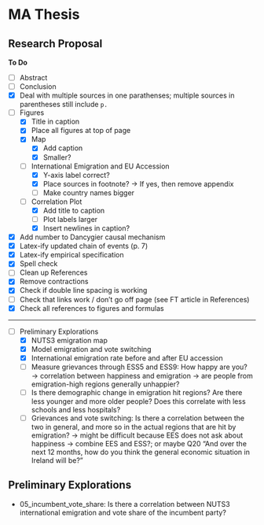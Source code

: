 # MA Thesis

## Research Proposal

**To Do**
- [ ] Abstract
- [ ] Conclusion
- [x] Deal with multiple sources in one parathenses; multiple sources in parentheses still include `p. `
- [ ] Figures
	- [x] Title in caption
	- [x] Place all figures at top of page
	- [x] Map
		- [x] Add caption
		- [x] Smaller?
	- [ ] International Emigration and EU Accession
		- [x] Y-axis label correct?
		- [x] Place sources in footnote? → If yes, then remove appendix
		- [ ] Make country names bigger
	- [ ] Correlation Plot
		- [x] Add title to caption
		- [ ] Plot labels larger
		- [x] Insert newlines in caption?
- [x] Add number to Dancygier causal mechanism
- [x] Latex-ify updated chain of events (p. 7)
- [x] Latex-ify empirical specification
- [x] Spell check
- [ ] Clean up References
- [x] Remove contractions
- [x] Check if double line spacing is working
- [ ] Check that links work / don’t go off page (see FT article in References)
- [x] Check all references to figures and formulas
---
- [ ] Preliminary Explorations
	- [x] NUTS3 emigration map
	- [x] Model emigration and vote switching
	- [x] International emigration rate before and after EU accession
	- [ ] Measure grievances through ESS5 and ESS9: How happy are you? → correlation between happiness and emigration → are people from emigration-high regions generally unhappier?
	- [ ] Is there demographic change in emigration hit regions? Are there less younger and more older people? Does this correlate with less schools and less hospitals?
	- [ ] Grievances and vote switching: Is there a correlation between the two in general, and more so in the actual regions that are hit by emigration? → might be difficult because EES does not ask about happiness → combine EES and ESS?; or maybe Q20 “And over the next 12 months, how do you think the general economic situation in Ireland will be?”

## Preliminary Explorations
- 05_incumbent_vote_share: Is there a correlation between NUTS3 international emigration and vote share of the incumbent party?